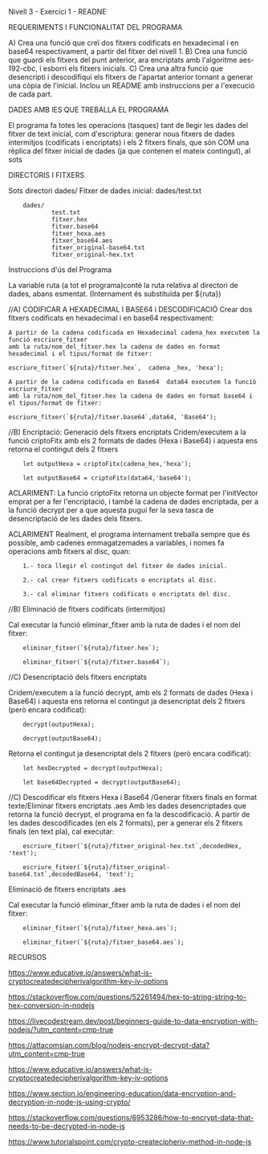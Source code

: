 Nivell 3 - Exercici 1 - READNE

REQUERIMENTS I FUNCIONALITAT DEL PROGRAMA 

A) Crea una funció que creï dos fitxers codificats en hexadecimal i en base64 respectivament, 
a partir del fitxer del nivell 1.
B) Crea una funció que guardi els fitxers del punt anterior, ara encriptats amb l'algoritme aes-192-cbc, 
i esborri els fitxers inicials.
C) Crea una altra funció que desencripti i descodifiqui els fitxers de l'apartat anterior 
tornant a generar una còpia de l'inicial.
Inclou un README amb instruccions per a l'execució de cada part. 


DADES AMB lES QUE TREBALLA EL PROGRAMA

El programa fa totes les operacions (tasques) tant de llegir les dades del fitxer de text inicial, 
com d'escriptura: generar nous fitxers de dades intermitjos (codificats i encriptats) i els 2 fitxers finals,
que són COM una rèplica del fitxer inicial de dades (ja que contenen el mateix contingut), al sots

DIRECTORIS I FITXERS

Sots directori dades/
Fitxer de dades inicial: dades/test.txt

        dades/
                test.txt
                fitxer.hex
                fitxer.base64
                fitxer_hexa.aes
                fitxer_base64.aes
                fitxer_original-base64.txt
                fitxer_original-hex.txt

Instruccions d'ús del Programa

La variable ruta (a tot el programa)conté la ruta relativa al directori de dades, abans esmentat.
(Internament és substituïda per ${ruta}) 

 //A) CODIFICAR A HEXADECIMAL I BASE64 i DESCODIFICACIÓ
    Crear dos fitxers codificats en hexadecimal i en base64 respectivament:

    A partir de la cadena codificada en Hexadecimal cadena_hex executem la funció escriure_fitxer
    amb la ruta/nom_del_fitxer.hex la cadena de dades en format hexadecimal i el tipus/format de fitxer:

    escriure_fitxer(`${ruta}/fitxer.hex`,  cadena _hex, 'hexa');
    
    A partir de la cadena codificada en Base64  data64 executem la funció escriure_fitxer
    amb la ruta/nom_del_fitxer.hex la cadena de dades en format base64 i el tipus/format de fitxer: 

    escriure_fitxer(`${ruta}/fitxer.base64`,data64, 'Base64');

//B) Encriptació: Generació dels fitxers encriptats
Cridem/executem a la funció criptoFitx amb els 2 formats de dades (Hexa i Base64) i aquesta ens retorna 
el contingut dels 2 fitxers 

        let outputHexa = criptoFitx(cadena_hex,'hexa');
        
        let outputBase64 = criptoFitx(data64,'base64');

ACLARIMENT:
La funció criptoFitx retorna un objecte format per l'initVector emprat per a fer l'encriptació, i també la cadena de 
dades encriptada, per a la funció decrypt per a que aquesta pugui fer la seva tasca de desencriptació de les dades dels fitxers.

ACLARIMENT
Realment, el programa internament treballa sempre que és possible, amb cadenes emmagatzemades a variables, i nomes fa operacions amb fitxers al disc, quan:

        1.- toca llegir el contingut del fitxer de dades inicial.
        
        2.- cal crear fitxers codificats o encriptats al disc.
        
        3.- cal eliminar fitxers codificats o encriptats del disc.
        

//B) Eliminació de fitxers codificats (intermitjos)

Cal executar la funció eliminar_fitxer amb la ruta de dades i el nom del fitxer:

        eliminar_fitxer(`${ruta}/fitxer.hex`);
        
        eliminar_fitxer(`${ruta}/fitxer.base64`);

//C) Desencriptació dels fitxers encriptats

Cridem/executem a la funció decrypt, amb els 2 formats de dades (Hexa i Base64) i aquesta ens retorna 
el contingut ja desencriptat dels 2 fitxers (però encara codificat):

        decrypt(outputHexa);
        
        decrypt(outputBase64);
        
Retorna el contingut ja desencriptat dels 2 fitxers (però encara codificat):

        let hexDecrypted = decrypt(outputHexa);
        
        let base64Decrypted = decrypt(outputBase64);

//C) Descodificar els fitxers Hexa i Base64 /Generar fitxers finals en format texte/Eliminar fitxers encriptats .aes
Amb les dades desencriptades que retorna la funció decrypt, el programa en fa la descodificació. 
A partir de les dades descodificades (en els 2 formats), per a generar els 2 fitxers finals (en text pla), cal executar:

        escriure_fitxer(`${ruta}/fitxer_original-hex.txt`,decodedHex, 'text');
        
        escriure_fitxer(`${ruta}/fitxer_original-base64.txt`,decodedBase64, 'text');

Eliminació de fitxers encriptats .aes 

Cal executar la funció eliminar_fitxer amb la ruta de dades i el nom del fitxer:

        eliminar_fitxer(`${ruta}/fitxer_hexa.aes`);

        eliminar_fitxer(`${ruta}/fitxer_base64.aes`);


RECURSOS

https://www.educative.io/answers/what-is-cryptocreatedecipherivalgorithm-key-iv-options

https://stackoverflow.com/questions/52261494/hex-to-string-string-to-hex-conversion-in-nodejs

https://livecodestream.dev/post/beginners-guide-to-data-encryption-with-nodejs/?utm_content=cmp-true

https://attacomsian.com/blog/nodejs-encrypt-decrypt-data?utm_content=cmp-true

https://www.educative.io/answers/what-is-cryptocreatedecipherivalgorithm-key-iv-options

https://www.section.io/engineering-education/data-encryption-and-decryption-in-node-js-using-crypto/

https://stackoverflow.com/questions/6953286/how-to-encrypt-data-that-needs-to-be-decrypted-in-node-js

https://www.tutorialspoint.com/crypto-createcipheriv-method-in-node-js


